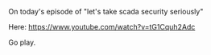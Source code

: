 On today's episode of "let's take scada security seriously"

Here: https://www.youtube.com/watch?v=tG1Cquh2Adc

Go play.
